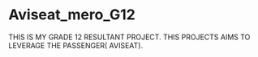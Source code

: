 # Aviseat_mero_G12
THIS IS MY GRADE 12 RESULTANT PROJECT. THIS PROJECTS AIMS TO LEVERAGE THE PASSENGER( AVISEAT).
